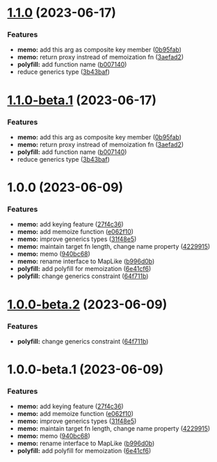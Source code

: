 # [1.1.0](https://github.com/TomokiMiyauci/memo/compare/1.0.0...1.1.0) (2023-06-17)


### Features

* **memo:** add this arg as composite key member ([0b95fab](https://github.com/TomokiMiyauci/memo/commit/0b95fabcd8bbe93c8a35bbbfe7dd86c9003d0c6e))
* **memo:** return proxy instread of memoization fn ([3aefad2](https://github.com/TomokiMiyauci/memo/commit/3aefad2e702d64283c06349c5675e9d5f7596e01))
* **polyfill:** add function name ([b007140](https://github.com/TomokiMiyauci/memo/commit/b00714015341d7adc2b45211e41621b76a487389))
* reduce generics type ([3b43baf](https://github.com/TomokiMiyauci/memo/commit/3b43baf1880cd1ffd094a9aca457dc32e1feee30))

# [1.1.0-beta.1](https://github.com/TomokiMiyauci/memo/compare/1.0.0...1.1.0-beta.1) (2023-06-17)


### Features

* **memo:** add this arg as composite key member ([0b95fab](https://github.com/TomokiMiyauci/memo/commit/0b95fabcd8bbe93c8a35bbbfe7dd86c9003d0c6e))
* **memo:** return proxy instread of memoization fn ([3aefad2](https://github.com/TomokiMiyauci/memo/commit/3aefad2e702d64283c06349c5675e9d5f7596e01))
* **polyfill:** add function name ([b007140](https://github.com/TomokiMiyauci/memo/commit/b00714015341d7adc2b45211e41621b76a487389))
* reduce generics type ([3b43baf](https://github.com/TomokiMiyauci/memo/commit/3b43baf1880cd1ffd094a9aca457dc32e1feee30))

# 1.0.0 (2023-06-09)


### Features

* **memo:** add keying feature ([27f4c36](https://github.com/TomokiMiyauci/memo/commit/27f4c361cbc7aefc34ef043205d9b8e782c61746))
* **memo:** add memoize function ([e062f10](https://github.com/TomokiMiyauci/memo/commit/e062f103974a892095f9776c62f64536d1cc1310))
* **memo:** improve generics types ([31f48e5](https://github.com/TomokiMiyauci/memo/commit/31f48e51538d7cf9d88ad72d6fe389636f6ee4bb))
* **memo:** maintain target fn length, change name property ([4229915](https://github.com/TomokiMiyauci/memo/commit/4229915a743af4a34f5f5e81cdf7ae9f4b900e6d))
* **memo:** memo ([940bc68](https://github.com/TomokiMiyauci/memo/commit/940bc68aae238be81804bc5c345f7e511ea63722))
* **memo:** rename interface to MapLike ([b996d0b](https://github.com/TomokiMiyauci/memo/commit/b996d0bc7255cabe01407c5699c852663298a03d))
* **polyfill:** add polyfill for memoization ([6e41cf6](https://github.com/TomokiMiyauci/memo/commit/6e41cf6e388b6f403467cb73a1d15106fb221e09))
* **polyfill:** change generics constraint ([64f711b](https://github.com/TomokiMiyauci/memo/commit/64f711b47ec7d2434397e80d2612815eeecf4763))

# [1.0.0-beta.2](https://github.com/TomokiMiyauci/memo/compare/1.0.0-beta.1...1.0.0-beta.2) (2023-06-09)


### Features

* **polyfill:** change generics constraint ([64f711b](https://github.com/TomokiMiyauci/memo/commit/64f711b47ec7d2434397e80d2612815eeecf4763))

# 1.0.0-beta.1 (2023-06-09)


### Features

* **memo:** add keying feature ([27f4c36](https://github.com/TomokiMiyauci/memo/commit/27f4c361cbc7aefc34ef043205d9b8e782c61746))
* **memo:** add memoize function ([e062f10](https://github.com/TomokiMiyauci/memo/commit/e062f103974a892095f9776c62f64536d1cc1310))
* **memo:** improve generics types ([31f48e5](https://github.com/TomokiMiyauci/memo/commit/31f48e51538d7cf9d88ad72d6fe389636f6ee4bb))
* **memo:** maintain target fn length, change name property ([4229915](https://github.com/TomokiMiyauci/memo/commit/4229915a743af4a34f5f5e81cdf7ae9f4b900e6d))
* **memo:** memo ([940bc68](https://github.com/TomokiMiyauci/memo/commit/940bc68aae238be81804bc5c345f7e511ea63722))
* **memo:** rename interface to MapLike ([b996d0b](https://github.com/TomokiMiyauci/memo/commit/b996d0bc7255cabe01407c5699c852663298a03d))
* **polyfill:** add polyfill for memoization ([6e41cf6](https://github.com/TomokiMiyauci/memo/commit/6e41cf6e388b6f403467cb73a1d15106fb221e09))
